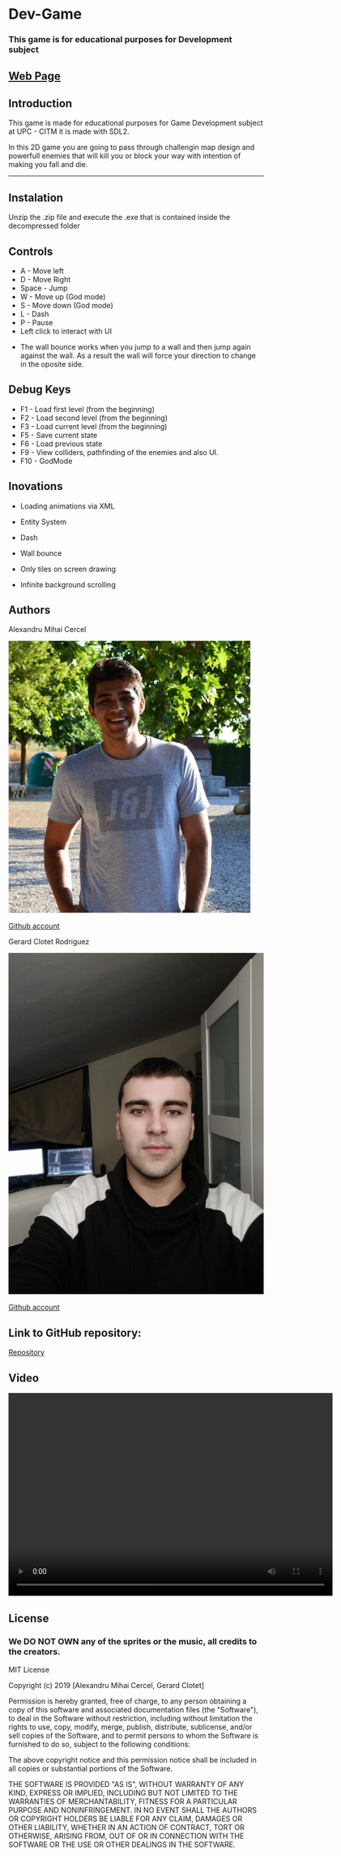 ﻿# Dev-Game

### This game is for educational purposes for Development subject


## [Web Page](https://gerardclotet.github.io/Dev-Game/)



## Introduction

This game is made for educational purposes for Game Development subject at UPC - CITM
it is made with SDL2.

In this 2D game you are going to pass through challengin map design and powerfull enemies that will kill you or block
your way with intention of making you fall and die.

***
## Instalation 

Unzip the .zip file and execute the .exe that is contained inside the decompressed folder


## Controls

- A - Move left
- D - Move Right
- Space - Jump
- W - Move up (God mode)
- S - Move down (God mode)
- L - Dash
- P - Pause
- Left click to interact with UI

* The wall bounce works when you jump to a wall and then jump again against the wall. 
As a result the wall will force your direction to change in the oposite side.


## Debug Keys

- F1 - Load first level (from the beginning)
- F2 - Load second level (from the beginning)
- F3 - Load current level (from the beginning)
- F5 - Save current state 
- F6 - Load previous state 
- F9 - View colliders, pathfinding of the enemies
       and also UI.
- F10 - GodMode 

## Inovations

- Loading animations via XML

- Entity System

- Dash

- Wall bounce

- Only tiles on screen drawing

- Infinite background scrolling



## Authors
Alexandru Mihai Cercel

![Alexandru Mihai Cercel](https://github.com/GerardClotet/Dev-Game/blob/master/teamphotos/drum.jpg)


[Github account](https://github.com/AlexandruC5)


Gerard Clotet Rodríguez

![Gerard Clotet Rodriguez](https://github.com/GerardClotet/Dev-Game/blob/master/teamphotos/gerard.jpg)


[Github account](https://github.com/GerardClotet)


## Link to GitHub repository:

[Repository](https://github.com/GerardClotet/Dev-Game)

## Video
<video src="https://youtu.be/k9WTJAraa2A" width="640" height="400" controls preload></video>


## License
### We DO NOT OWN any of the sprites or the music, all credits to the creators.

MIT License

Copyright (c) 2019 [Alexandru Mihai Cercel, Gerard Clotet]

Permission is hereby granted, free of charge, to any person obtaining a copy
of this software and associated documentation files (the "Software"), to deal
in the Software without restriction, including without limitation the rights
to use, copy, modify, merge, publish, distribute, sublicense, and/or sell
copies of the Software, and to permit persons to whom the Software is
furnished to do so, subject to the following conditions:

The above copyright notice and this permission notice shall be included in all
copies or substantial portions of the Software.

THE SOFTWARE IS PROVIDED "AS IS", WITHOUT WARRANTY OF ANY KIND, EXPRESS OR
IMPLIED, INCLUDING BUT NOT LIMITED TO THE WARRANTIES OF MERCHANTABILITY,
FITNESS FOR A PARTICULAR PURPOSE AND NONINFRINGEMENT. IN NO EVENT SHALL THE
AUTHORS OR COPYRIGHT HOLDERS BE LIABLE FOR ANY CLAIM, DAMAGES OR OTHER
LIABILITY, WHETHER IN AN ACTION OF CONTRACT, TORT OR OTHERWISE, ARISING FROM,
OUT OF OR IN CONNECTION WITH THE SOFTWARE OR THE USE OR OTHER DEALINGS IN THE
SOFTWARE.

